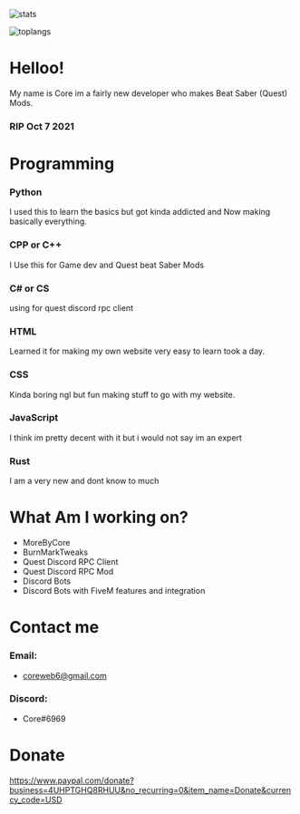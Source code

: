 ![stats](https://github-readme-stats.vercel.app/api?username=Core-Quest&theme=dark) 


![toplangs](https://github-readme-stats.vercel.app/api/top-langs/?username=Core-Quest&theme=dark)





# Helloo!
My name is Core im a fairly new developer  who makes Beat Saber (Quest) Mods.
### RIP Oct 7 2021

# Programming

### Python
I used this to learn the basics but got kinda addicted and Now making basically everything.

### CPP or C++
I Use this for Game dev and Quest beat Saber Mods

### C# or CS
using for quest discord rpc client

### HTML
Learned it for making my own website very easy to learn took a day.

### CSS
Kinda boring ngl but fun making stuff to go with my website.

### JavaScript
I think im pretty decent with it but i would not say im an expert

### Rust
I am a very new and dont know to much

# What Am I working on?
* MoreByCore
* BurnMarkTweaks
* Quest Discord RPC Client
* Quest Discord RPC Mod
* Discord Bots
* Discord Bots with FiveM features and integration

# Contact me
### Email:
* coreweb6@gmail.com
### Discord:
* Core#6969


# Donate
https://www.paypal.com/donate?business=4UHPTGHQ8RHUU&no_recurring=0&item_name=Donate&currency_code=USD
